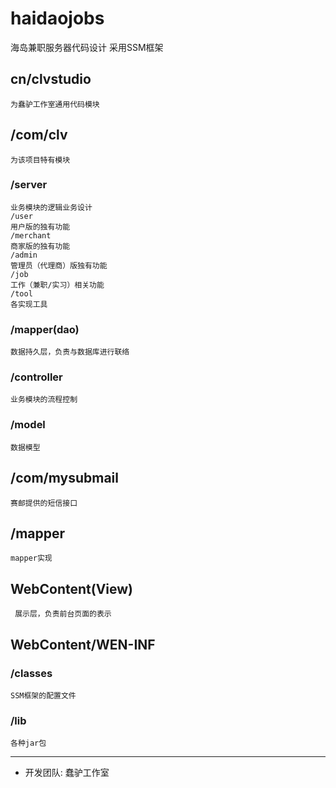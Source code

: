 # haidaojobs

海岛兼职服务器代码设计
采用SSM框架

## cn/clvstudio
	为蠢驴工作室通用代码模块
	
## /com/clv
    为该项目特有模块
    
### /server
	业务模块的逻辑业务设计
	/user
	用户版的独有功能
	/merchant
	商家版的独有功能
	/admin
	管理员（代理商）版独有功能
	/job
	工作（兼职/实习）相关功能
	/tool
	各实现工具
	
### /mapper(dao)
	数据持久层，负责与数据库进行联络
	
### /controller
	业务模块的流程控制
	
### /model
	数据模型
	
## /com/mysubmail
    赛邮提供的短信接口
    
## /mapper
	mapper实现
	
## WebContent(View)
	 展示层，负责前台页面的表示
	 
## WebContent/WEN-INF

### /classes
	SSM框架的配置文件
### /lib
	各种jar包
	
-----------------------------------

*   开发团队: 蠢驴工作室
